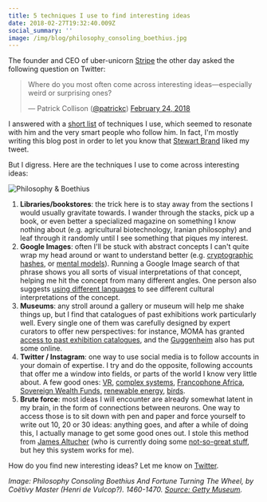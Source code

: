```yaml
---
title: 5 techniques I use to find interesting ideas
date: 2018-02-27T19:32:40.009Z
social_summary: ''
image: /img/blog/philosophy_consoling_boethius.jpg
---
```

<!--more-->

The founder and CEO of uber-unicorn [Stripe](https://stripe.com) the other day asked the following question on Twitter: 

<blockquote class="twitter-tweet" data-lang="en"><p lang="en" dir="ltr">Where do you most often come across interesting ideas—especially weird or surprising ones?</p>&mdash; Patrick Collison (<a href="https://twitter.com/@patrickc">@patrickc</a>) <a href="https://twitter.com/patrickc/status/967548201615044608?ref_src=twsrc%5Etfw">February 24, 2018</a></blockquote>

<script async src="https://platform.twitter.com/widgets.js" charset="utf-8"></script>

I answered with a [short list](https://twitter.com/daveeday/status/967563298773323776) of techniques I use, which seemed to resonate with him and the very smart people who follow him. In fact, I'm mostly writing this blog post in order to let you know that [Stewart Brand](https://en.wikipedia.org/wiki/Stewart_Brand) liked my tweet. 

But I digress. Here are the techniques I use to come across interesting ideas: 

![Philosophy & Boethius](/img/blog/philosophy_consoling_boethius.jpg)

1. **Libraries/bookstores**: the trick here is to stay away from the sections I would usually gravitate towards. I wander through the stacks, pick up a book, or even better a specialized magazine on something I know nothing about (e.g. agricultural biotechnology, Iranian philosophy) and leaf through it randomly until I see something that piques my interest.
2. **Google Images**: often I'll be stuck with abstract concepts I can't quite wrap my head around or want to understand better (e.g. [cryptographic hashes](https://www.google.com/search?biw=1319&bih=718&tbm=isch&sa=1&ei=FEWSWve8OML4_AbkmrX4Bw&q=cryptographic+hash), or [mental models](https://en.wikipedia.org/wiki/Mental_model)). Running a Google Image search of that phrase shows you all sorts of visual interpretations of that concept, helping me hit the concept from many different angles. One person also suggests [using different languages](https://twitter.com/adgro/status/968039298334371840) to see different cultural interpretations of the concept. 
3. **Museums**: any stroll around a gallery or museum will help me shake things up, but I find that catalogues of past exhibitions work particularly well. Every single one of them was carefully designed by expert curators to offer new perspectives: for instance, MOMA has granted [access to past exhibition catalogues](https://www.moma.org/calendar/exhibitions/history?=undefined&page=&direction=fwd), and the [Guggenheim](https://archive.org/details/guggenheimmuseum) also has put some online. 
4. **Twitter / Instagram**: one way to use social media is to follow accounts in your domain of expertise. I try and do the opposite, following accounts that offer me a window into fields, or parts of the world I know very little about. A few good ones: [VR](https://twitter.com/kentbye), [complex systems](https://twitter.com/MelMitchell1), [Francophone Africa](https://twitter.com/jeune_afrique), [Sovereign Wealth Funds,](https://twitter.com/swfinstitute) [renewable energy](https://twitter.com/Sustainable2050), [birds](https://www.instagram.com/gourmetbiologist/).
5. **Brute force**: most ideas I will encounter are already somewhat latent in my brain, in the form of connections between neurons. One way to access those is to sit down with pen and paper and force yourself to write out 10, 20 or 30 ideas: anything goes, and after a while of doing this, I actually manage to get some good ones out.  I stole this method from [James Altucher](https://jamesaltucher.com/2014/05/the-ultimate-guide-for-becoming-an-idea-machine/) (who is currently doing some [not-so-great stuff](https://motherboard.vice.com/en_us/article/7xe43y/who-the-hell-is-this-crypto-genius), but hey this system works for me). 


How do you find new interesting ideas? Let me know on [Twitter](https://twitter.com/daveeday).

_Image: Philosophy Consoling Boethius And Fortune Turning The Wheel, by Coëtivy Master (Henri de Vulcop?). 1460-1470. _[_Source: Getty Museum_](http://www.getty.edu/art/collection/objects/127275/coetivy-master-henri-de-vulcop-philosophy-consoling-boethius-and-fortune-turning-the-wheel-french-about-1460-1470/)_._
